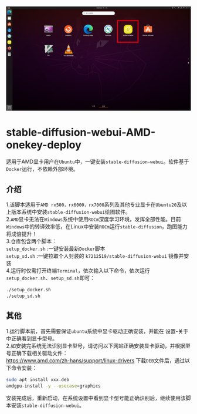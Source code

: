 ![image](https://github.com/k7212519/stable-diffusion-webui-AMD-onekey-deploy/blob/main/screenshot/screenshot2.png)
# stable-diffusion-webui-AMD-onekey-deploy
适用于AMD显卡用户在`Ubuntu`中，一键安装`stable-diffusion-webui`。软件基于`Docker`运行，不依赖外部环境。  

## 介绍
1.该脚本适用于`AMD rx500，rx6000，rx7000`系列及其他专业显卡在`Ubuntu20`及以上版本系统中安装`stable-diffusion-webui`绘图软件。  
2.`AMD`显卡无法在`Windows`系统中使用`ROCm`深度学习环境，发挥全部性能。目前`Windows`中的转译效率低，在Linux中安装`ROCm`运行`stable-diffusion`，跑图能力将成倍提升！  
3.仓库包含两个脚本：  
  `setup_docker.sh` :一键安装最新`Docker`脚本  
  `setup_sd.sh` :一键拉取个人封装的 `k7212519/stable-diffusion-webui` 镜像并安装  
4.运行时仅需打开终端`Terminal`，依次输入以下命令，依次运行`setup_docker.sh`、`setup_sd.sh`即可：  
``` bash
./setup_docker.sh
./setup_sd.sh  
```
  
## 其他
1.运行脚本前，首先需要保证`ubuntu`系统中显卡驱动正确安装，并能在 设置-关于 中正确看到显卡型号。  
2.如安装完系统无法识别显卡型号，请访问以下网站正确安装显卡驱动，并根据型号正确下载相关驱动文件：  
https://www.amd.com/zh-hans/support/linux-drivers
下载`DEB`文件后，通过以下命令安装：  
``` bash
sudo apt install xxx.deb
amdgpu-install -y --usecase=graphics
```
安装完成后，重新启动，在系统设置中看到显卡型号能正确识别后，继续使用该脚本安装`stable-diffusion-webui`。

